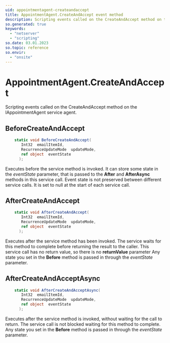 ```yaml
---
uid: appointmentagent-createandaccept
title: AppointmentAgent.CreateAndAccept event method
description: Scripting events called on the CreateAndAccept method on the AppointmentAgent service agent.
so.generated: true
keywords:
  - "netserver"
  - "scripting"
so.date: 03.01.2023
so.topic: reference
so.envir:
  - "onsite"
---
```

# AppointmentAgent.CreateAndAccept

Scripting events called on the <see cref='M:SuperOffice.CRM.Services.IAppointmentAgent.CreateAndAccept'>CreateAndAccept</see> method on the <see cref='IAppointmentAgent'>IAppointmentAgent</see>  service agent.

## BeforeCreateAndAccept
```cs
    static void BeforeCreateAndAccept(
       Int32  emailItemId,
       RecurrenceUpdateMode  updateMode,
       ref object  eventState
      );
```
Executes before the service method is invoked.
It can store some state in the *eventState* parameter, that is passed to the **After** and **AfterAsync** methods in this service call.
Event state is not preserved between different service calls. It is set to null at the start of each service call.
## AfterCreateAndAccept
```cs
    static void AfterCreateAndAccept(
       Int32  emailItemId,
       RecurrenceUpdateMode  updateMode,
       ref object  eventState
      );
```
Executes after the service method has been invoked. The service waits for this method to complete before returning the result to the caller.
This service call has no return value, so there is no **returnValue** parameter
Any state you set in the **Before** method is passed in through the *eventState* parameter.
## AfterCreateAndAcceptAsync
```cs
    static void AfterCreateAndAcceptAsync(
       Int32  emailItemId,
       RecurrenceUpdateMode  updateMode,
       ref object  eventState
      );
```
Executes after the service method is invoked, without waiting for the call to return.
The service call is not blocked waiting for this method to complete.
Any state you set in the **Before** method is passed in through the *eventState* parameter.

